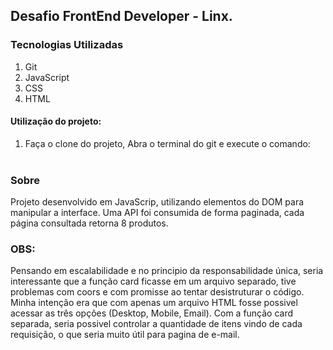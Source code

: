 ## Desafio FrontEnd Developer - Linx.

### Tecnologias Utilizadas

1. Git
2. JavaScript
3. CSS
4. HTML

#### Utilização do projeto:

1. Faça o clone do projeto, Abra o terminal do git e execute o comando: <br>
   ` `

### Sobre

Projeto desenvolvido em JavaScrip, utilizando elementos do DOM para manipular a interface. Uma API foi consumida de forma paginada, cada página consultada retorna 8 produtos.

### OBS: <br>

Pensando em escalabilidade e no principio da responsabilidade única, seria interessante que a função card ficasse em um arquivo separado, tive problemas com coors e com promisse ao tentar desistruturar o código. <br>
Minha intenção era que com apenas um arquivo HTML fosse possivel acessar as três opções (Desktop, Mobile, Email). Com a função card separada, seria possivel controlar a quantidade de itens vindo de cada requisição, o que seria muito útil para pagina de e-mail.<br>
